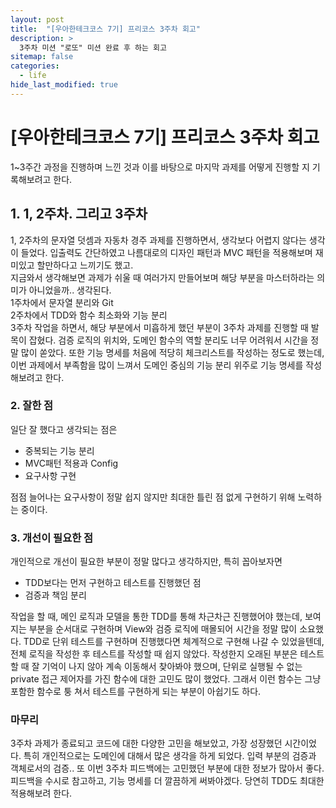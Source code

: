 ```yaml
---
layout: post
title:  "[우아한테크코스 7기] 프리코스 3주차 회고" 
description: >
  3주차 미션 "로또" 미션 완료 후 하는 회고
sitemap: false
categories:
  - life
hide_last_modified: true
---
```


# [우아한테크코스 7기] 프리코스 3주차 회고

1~3주간 과정을 진행하며 느낀 것과 이를 바탕으로 마지막 과제를 어떻게 진행할 지 기록해보려고 한다.

## 1. 1, 2주차. 그리고 3주차

1, 2주차의 문자열 덧셈과 자동차 경주 과제를 진행하면서, 생각보다 어렵지 않다는 생각이 들었다.
입출력도 간단하였고 나름대로의 디자인 패턴과 MVC 패턴을 적용해보며 재미있고 할만하다고 느끼기도 했고.   
지금와서 생각해보면 과제가 쉬울 때 여러가지 만들어보며 해당 부분을 마스터하라는 의미가 아니었을까.. 생각된다.   
1주차에서 문자열 분리와 Git  
2주차에서 TDD와 함수 최소화와 기능 분리  
3주차 작업을 하면서, 해당 부분에서 미흡하게 했던 부분이 3주차 과제를 진행할 때 발목이 잡혔다.
검증 로직의 위치와, 도메인 함수의 역할 분리도 너무 어려워서 시간을 정말 많이 쏟았다.
또한 기능 명세를 처음에 적당히 체크리스트를 작성하는 정도로 했는데, 이번 과제에서 부족함을 많이 느껴서 도메인 중심의 기능 분리 위주로 기능 명세를 작성해보려고 한다.

### 2. 잘한 점

일단 잘 했다고 생각되는 점은

- 중복되는 기능 분리
- MVC패턴 적용과 Config
- 요구사항 구현

점점 늘어나는 요구사항이 정말 쉽지 않지만 최대한 틀린 점 없게 구현하기 위해 노력하는 중이다.

### 3. 개선이 필요한 점

개인적으로 개선이 필요한 부분이 정말 많다고 생각하지만, 특히 꼽아보자면

- TDD보다는 먼저 구현하고 테스트를 진행했던 점
- 검증과 책임 분리

작업을 할 때, 메인 로직과 모델을 통한 TDD를 통해 차근차근 진행했어야 했는데, 보여지는 부분을 순서대로 구현하며 View와 검증 로직에 매몰되어 시간을 정말 많이 소요했다. TDD로 단위 테스트를 구현하며 진행했다면 체계적으로 구현해 나갈 수 있었을텐데, 전체 로직을 작성한 후 테스트를 작성할 때 쉽지 않았다. 
작성한지 오래된 부분은 테스트 할 때 잘 기억이 나지 않아 계속 이동해서 찾아봐야 했으며, 단위로 실행될 수 없는 private 접근 제어자를 가진 함수에 대한 고민도 많이 했었다. 그래서 이런 함수는 그냥 포함한 함수로 퉁 쳐서 테스트를 구현하게 되는 부분이 아쉽기도 하다. 

### 마무리

3주차 과제가 종료되고 코드에 대한 다양한 고민을 해보았고, 가장 성장했던 시간이었다. 특히 개인적으로는 도메인에 대해서 많은 생각을 하게 되었다. 입력 부분의 검증과 객체로서의 검증.. 
또 이번 3주차 피드백에는 고민했던 부분에 대한 정보가 많아서 좋다. 피드백을 수시로 참고하고, 기능 명세를 더 깔끔하게 써봐야겠다. 당연히 TDD도 최대한 적용해보려 한다.
